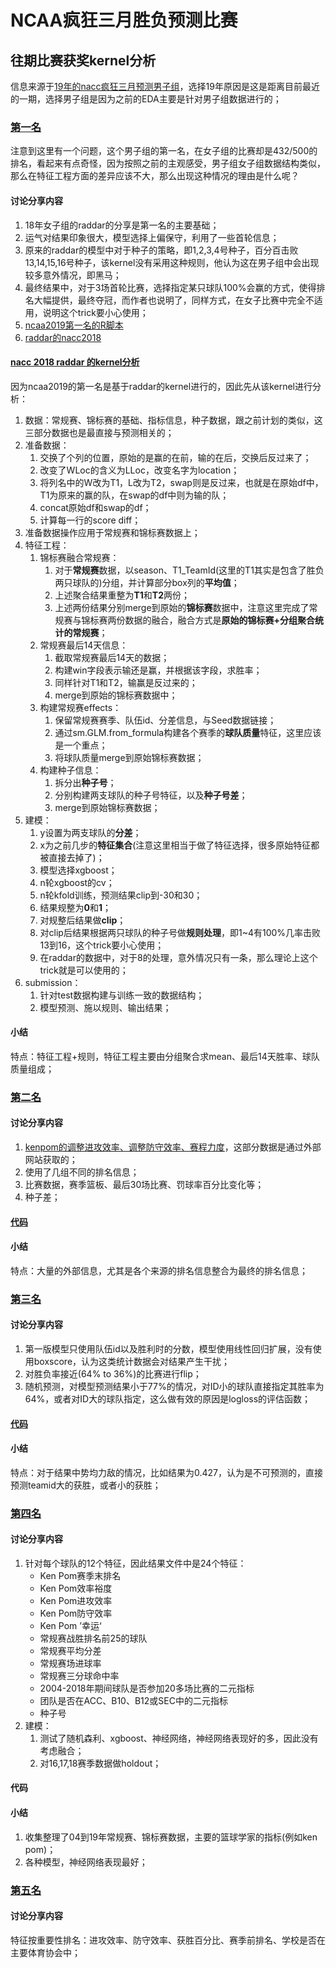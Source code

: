 # NCAA疯狂三月胜负预测比赛

## 往期比赛获奖kernel分析

信息来源于[19年的nacc疯狂三月预测男子组](https://www.kaggle.com/c/mens-machine-learning-competition-2019/discussion)，选择19年原因是这是距离目前最近的一期，选择男子组是因为之前的EDA主要是针对男子组数据进行的；

### [第一名](https://www.kaggle.com/c/mens-machine-learning-competition-2019/discussion/89150)

注意到这里有一个问题，这个男子组的第一名，在女子组的比赛却是432/500的排名，看起来有点奇怪，因为按照之前的主观感受，男子组女子组数据结构类似，那么在特征工程方面的差异应该不大，那么出现这种情况的理由是什么呢？

#### 讨论分享内容

1. 18年女子组的raddar的分享是第一名的主要基础；
2. 运气对结果印象很大，模型选择上偏保守，利用了一些首轮信息；
3. 原来的raddar的模型中对于种子的策略，即1,2,3,4号种子，百分百击败13,14,15,16号种子，该kernel没有采用这种规则，他认为这在男子组中会出现较多意外情况，即黑马；
4. 最终结果中，对于3场首轮比赛，选择指定某只球队100%会赢的方式，使得排名大幅提供，最终夺冠，而作者也说明了，同样方式，在女子比赛中完全不适用，说明这个trick要小心使用；
5. [ncaa2019第一名的R脚本](https://github.com/salmatfq/KaggleMarchMadnessFirstPlace/blob/master/win_ncaa_men.R)
6. [raddar的nacc2018](https://www.kaggle.com/raddar/paris-madness)

#### [nacc 2018 raddar 的kernel分析](https://www.kaggle.com/raddar/paris-madness)

因为ncaa2019的第一名是基于raddar的kernel进行的，因此先从该kernel进行分析：
1. 数据：常规赛、锦标赛的基础、指标信息，种子数据，跟之前计划的类似，这三部分数据也是最直接与预测相关的；
2. 准备数据：
    1. 交换了个列的位置，原始的是赢的在前，输的在后，交换后反过来了；
    2. 改变了WLoc的含义为LLoc，改变名字为location；
    3. 将列名中的W改为T1，L改为T2，swap则是反过来，也就是在原始df中，T1为原来的赢的队，在swap的df中则为输的队；
    4. concat原始df和swap的df；
    5. 计算每一行的score diff；
3. 准备数据操作应用于常规赛和锦标赛数据上；
3. 特征工程：
    1. 锦标赛融合常规赛：
        1. 对于**常规赛**数据，以season、T1_TeamId(这里的T1其实是包含了胜负两只球队的)分组，并计算部分box列的**平均值**；
        2. 上述聚合结果重整为**T1**和**T2**两份；
        3. 上述两份结果分别merge到原始的**锦标赛**数据中，注意这里完成了常规赛与锦标赛两份数据的融合，融合方式是**原始的锦标赛+分组聚合统计的常规赛**；
    2. 常规赛最后14天信息：
        1. 截取常规赛最后14天的数据；
        2. 构建win字段表示输还是赢，并根据该字段，求胜率；
        3. 同样针对T1和T2，输赢是反过来的；
        4. merge到原始的锦标赛数据中；
    3. 构建常规赛effects：
        1. 保留常规赛赛季、队伍id、分差信息，与Seed数据链接；
        2. 通过sm.GLM.from_formula构建各个赛季的**球队质量**特征，这里应该是一个重点；
        3. 将球队质量merge到原始锦标赛数据；
    4. 构建种子信息：
        1. 拆分出**种子号**；
        2. 分别构建两支球队的种子号特征，以及**种子号差**；
        3. merge到原始锦标赛数据；
4. 建模：
    1. y设置为两支球队的**分差**；
    2. x为之前几步的**特征集合**(注意这里相当于做了特征选择，很多原始特征都被直接去掉了)；
    3. 模型选择xgboost；
    4. n轮xgboost的cv；
    5. n轮kfold训练，预测结果clip到-30和30；
    6. 结果规整为**0**和**1**；
    7. 对规整后结果做**clip**；
    8. 对clip后结果根据两只球队的种子号做**规则处理**，即1~4有100%几率击败13到16，这个trick要小心使用；
    9. 在raddar的数据中，对于8的处理，意外情况只有一条，那么理论上这个trick就是可以使用的；
5. submission：
    1. 针对test数据构建与训练一致的数据结构；
    2. 模型预测、施以规则、输出结果；

#### 小结

特点：特征工程+规则，特征工程主要由分组聚合求mean、最后14天胜率、球队质量组成；

### [第二名](https://www.kaggle.com/c/mens-machine-learning-competition-2019/discussion/88805)

#### 讨论分享内容

1. [kenpom的调整进攻效率、调整防守效率、赛程力度](http://www.kenpom.com/index.php?y=)，这部分数据是通过外部网站获取的；
2. 使用了几组不同的排名信息；
3. 比赛数据，赛季篮板、最后30场比赛、罚球率百分比变化等；
4. 种子差；

#### [代码](https://github.com/gjwierz/NCAA_Kaggle_2019/blob/master/Kaggle_Submission_NCAA_Tournament.R)


#### 小结

特点：大量的外部信息，尤其是各个来源的排名信息整合为最终的排名信息；

### [第三名](https://www.kaggle.com/c/mens-machine-learning-competition-2019/discussion/90254)

#### 讨论分享内容

1. 第一版模型只使用队伍id以及胜利时的分数，模型使用线性回归扩展，没有使用boxscore，认为这类统计数据会对结果产生干扰；
2. 对胜负率接近(64% to 36%)的比赛进行flip；
3. 随机预测，对模型预测结果小于77%的情况，对ID小的球队直接指定其胜率为64%，或者对ID大的球队指定，这么做有效的原因是logloss的评估函数；

#### [代码](https://github.com/YouHoo0521/kaggle-march-madness-men-2019)

#### 小结

特点：对于结果中势均力敌的情况，比如结果为0.427，认为是不可预测的，直接预测teamid大的获胜，或者小的获胜；

### [第四名](https://www.kaggle.com/c/mens-machine-learning-competition-2019/discussion/89645)

#### 讨论分享内容

1. 针对每个球队的12个特征，因此结果文件中是24个特征：
    - Ken Pom赛季末排名
    - Ken Pom效率裕度
    - Ken Pom进攻效率
    - Ken Pom防守效率
    - Ken Pom ’幸运‘
    - 常规赛战胜排名前25的球队
    - 常规赛平均分差
    - 常规赛场进球率
    - 常规赛三分球命中率
    - 2004-2018年期间球队是否参加20多场比赛的二元指标
    - 团队是否在ACC、B10、B12或SEC中的二元指标
    - 种子号
2. 建模：
    1. 测试了随机森利、xgboost、神经网络，神经网络表现好的多，因此没有考虑融合；
    2. 对16,17,18赛季数据做holdout；

#### 代码

#### 小结

1. 收集整理了04到19年常规赛、锦标赛数据，主要的篮球学家的指标(例如ken pom)；
2. 各种模型，神经网络表现最好；

### [第五名](https://www.kaggle.com/c/mens-machine-learning-competition-2019/discussion/89942)

#### 讨论分享内容

特征按重要性排名：进攻效率、防守效率、获胜百分比、赛季前排名、学校是否在主要体育协会中；

